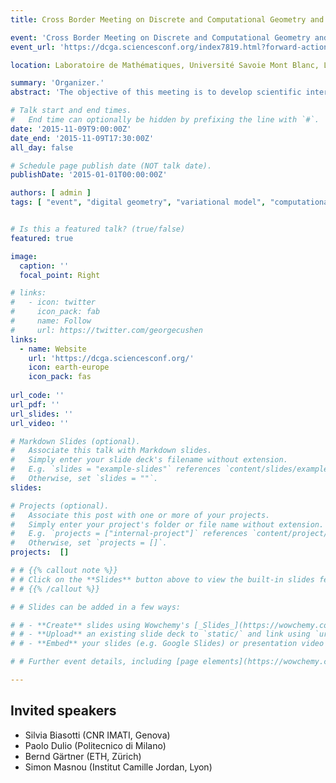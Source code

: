 ```yaml
---
title: Cross Border Meeting on Discrete and Computational Geometry and Applications

event: 'Cross Border Meeting on Discrete and Computational Geometry and Applications, 9/11/2015, LAMA, Chambéry'
event_url: 'https://dcga.sciencesconf.org/index7819.html?forward-action=index&forward-controller=index&lang=en'

location: Laboratoire de Mathématiques, Université Savoie Mont Blanc, Le Bourget-du-lac, France

summary: 'Organizer.'
abstract: 'The objective of this meeting is to develop scientific interactions between the Rhône-Alpes-Auvergne region and neighborhing regions of Switzerland and Italy in the domains of discrete and computational geometries and their applications. This meeting is initiated by Federation of Research in Mathematics Rhône-Alpes-Auvergne. It is organized by the LIMD team of the Laboratory of Mathematics (LAMA) of University Savoie Mont Blanc. '

# Talk start and end times.
#   End time can optionally be hidden by prefixing the line with `#`.
date: '2015-11-09T9:00:00Z'
date_end: '2015-11-09T17:30:00Z'
all_day: false

# Schedule page publish date (NOT talk date).
publishDate: '2015-01-01T00:00:00Z'

authors: [ admin ]
tags: [ "event", "digital geometry", "variational model", "computational geometry", "geometry processing", "geometric measure theory" ]


# Is this a featured talk? (true/false)
featured: true

image:
  caption: ''
  focal_point: Right

# links:
#   - icon: twitter
#     icon_pack: fab
#     name: Follow
#     url: https://twitter.com/georgecushen
links:
  - name: Website
    url: 'https://dcga.sciencesconf.org/'
    icon: earth-europe
    icon_pack: fas
    
url_code: ''
url_pdf: ''
url_slides: ''
url_video: ''

# Markdown Slides (optional).
#   Associate this talk with Markdown slides.
#   Simply enter your slide deck's filename without extension.
#   E.g. `slides = "example-slides"` references `content/slides/example-slides.md`.
#   Otherwise, set `slides = ""`.
slides: 

# Projects (optional).
#   Associate this post with one or more of your projects.
#   Simply enter your project's folder or file name without extension.
#   E.g. `projects = ["internal-project"]` references `content/project/deep-learning/index.md`.
#   Otherwise, set `projects = []`.
projects:  []

# # {{% callout note %}}
# # Click on the **Slides** button above to view the built-in slides feature.
# # {{% /callout %}}

# # Slides can be added in a few ways:

# # - **Create** slides using Wowchemy's [_Slides_](https://wowchemy.com/docs/managing-content/#create-slides) feature and link using `slides` parameter in the front matter of the talk file
# # - **Upload** an existing slide deck to `static/` and link using `url_slides` parameter in the front matter of the talk file
# # - **Embed** your slides (e.g. Google Slides) or presentation video on this page using [shortcodes](https://wowchemy.com/docs/writing-markdown-latex/).

# # Further event details, including [page elements](https://wowchemy.com/docs/writing-markdown-latex/) such as image galleries, can be added to the body of this page.

---
```



## Invited speakers

- Silvia Biasotti (CNR IMATI, Genova)
- Paolo Dulio (Politecnico di Milano)
- Bernd Gärtner (ETH, Zürich)
- Simon Masnou (Institut Camille Jordan, Lyon)



